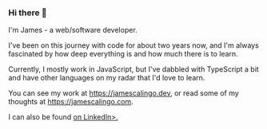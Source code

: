 ### Hi there 👋

I'm James - a web/software developer.

I've been on this journey with code for about two years now, and I'm always fascinated by how deep everything is and how much there is to learn.

Currently, I mostly work in JavaScript, but I've dabbled with TypeScript a bit and have other languages on my radar that I'd love to learn.

You can see my work at https://jamescalingo.dev, or read some of my thoughts at https://jamescalingo.com.

I can also be found <a href="https://linkedin.com/in/james-calingo" target="blank">on LinkedIn>.

<!--
**JamesCalingo/JamesCalingo** is a ✨ _special_ ✨ repository because its `README.md` (this file) appears on your GitHub profile.

Here are some ideas to get you started:

- 🔭 I’m currently working on ...
- 🌱 I’m currently learning ...
- 👯 I’m looking to collaborate on ...
- 🤔 I’m looking for help with ...
- 💬 Ask me about ...
- 📫 How to reach me: ...
- 😄 Pronouns: ...
- ⚡ Fun fact: ...
-->
